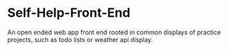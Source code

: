# Self-Help-Front-End
An open ended web app front end rooted in common displays of practice projects, such as todo lists or weather api display.

